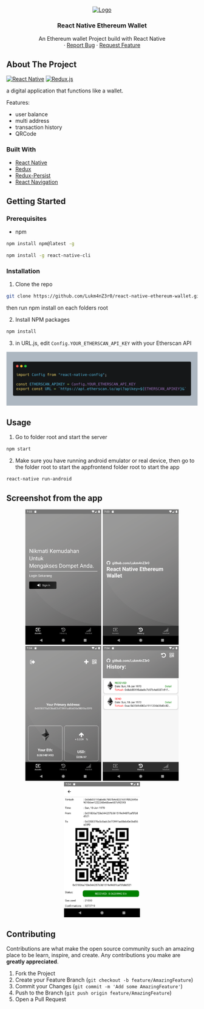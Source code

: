 <!-- PROJECT LOGO -->
<br />
<p align="center">
  <a href="https://github.com/Lukm4nZ3r0/react-native-ethereum-wallet">
    <img src="https://upload.wikimedia.org/wikipedia/commons/thumb/b/b7/ETHEREUM-YOUTUBE-PROFILE-PIC.png/600px-ETHEREUM-YOUTUBE-PROFILE-PIC.png" alt="Logo" width="300" height="300">
  </a>

  <h3 align="center">React Native Ethereum Wallet</h3>

  <p align="center">
    An Ethereum wallet Project build with React Native
    <br />
    ·
    <a href="https://github.com/Lukm4nZ3r0/react-native-ethereum-wallet/issues">Report Bug</a>
    ·
    <a href="https://github.com/Lukm4nZ3r0/react-native-ethereum-wallet/issues">Request Feature</a>
  </p>
</p>

<!-- ABOUT THE PROJECT -->
## About The Project
[![React Native](https://img.shields.io/badge/React%20Native-0.60-blue.svg?style=rounded-square)](https://facebook.github.io/react-native/)
[![Redux.js](https://img.shields.io/badge/Redux.js-4.0.1-purple.svg?style=rounded-square)](https://redux.js.org/)


a digital application that functions like a wallet.

Features:
* user balance
* multi address
* transaction history
* QRCode

### Built With
* [React Native](https://facebook.github.io/react-native/)
* [Redux](https://redux.js.org/)
* [Redux-Persist](https://github.com/rt2zz/redux-persist)
* [React Navigation](https://reactnavigation.org/)

<!-- GETTING STARTED -->
## Getting Started

### Prerequisites

* npm
```sh
npm install npm@latest -g
```
```sh
npm install -g react-native-cli
```

### Installation

1. Clone the repo
```sh
git clone https://github.com/Lukm4nZ3r0/react-native-ethereum-wallet.git
```
then run npm install on each folders root

2. Install NPM packages
```sh
npm install
```

3. in URL.js, edit ``` Config.YOUR_ETHERSCAN_API_KEY ``` with your Etherscan API
<img src='https://github.com/Lukm4nZ3r0/react-native-ethereum-wallet/blob/master/URL-d2deb6cae1.png' width=700 />

<!-- USAGE EXAMPLES -->
## Usage

1. Go to folder root and start the server
```sh
npm start
```
2. Make sure you have running android emulator or real device, then go to the folder root to start the appfrontend folder root to start the app
```sh
react-native run-android
```
## Screenshot from the app
<p align='center'>
  <span>
  <img src='https://github.com/Lukm4nZ3r0/react-native-ethereum-wallet/blob/master/Screenshot_1565093028.png' width=200 />
  <img src='https://github.com/Lukm4nZ3r0/react-native-ethereum-wallet/blob/master/Screenshot_1565093031.png' width=200 />
  <img src='https://github.com/Lukm4nZ3r0/react-native-ethereum-wallet/blob/master/Screenshot_1565093059.png' width=200 />
  <img src='https://github.com/Lukm4nZ3r0/react-native-ethereum-wallet/blob/master/Screenshot_1565093065.png' width=200 />
  <img src='https://github.com/Lukm4nZ3r0/react-native-ethereum-wallet/blob/master/Screenshot_1565093079.png' width=200 />
  </span>
</p>

<!-- CONTRIBUTING -->
## Contributing

Contributions are what make the open source community such an amazing place to be learn, inspire, and create. Any contributions you make are **greatly appreciated**.

1. Fork the Project
2. Create your Feature Branch (`git checkout -b feature/AmazingFeature`)
3. Commit your Changes (`git commit -m 'Add some AmazingFeature'`)
4. Push to the Branch (`git push origin feature/AmazingFeature`)
5. Open a Pull Request



